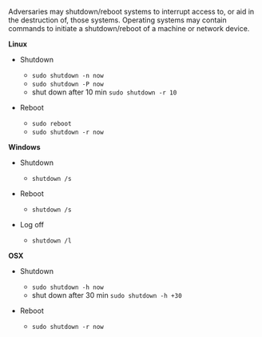 Adversaries may shutdown/reboot systems to interrupt access to, or aid in the destruction of, those systems. Operating systems may contain commands to initiate a shutdown/reboot of a machine or network device.

**Linux**

- Shutdown
  - `sudo shutdown -n now`
  - `sudo shutdown -P now`
  - shut down after 10 min `sudo shutdown -r 10`

- Reboot
  - `sudo reboot`
  - `sudo shutdown -r now`


**Windows**

- Shutdown
  - `shutdown /s`

- Reboot
  - `shutdown /s`

- Log off
  - `shutdown /l`

**OSX**

- Shutdown
  - `sudo shutdown -h now`
  - shut down after 30 min `sudo shutdown -h +30`

- Reboot
  - `sudo shutdown -r now`
